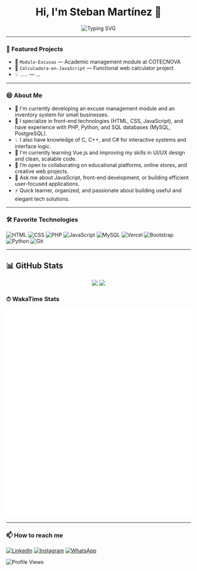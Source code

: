 <h1 align="center">Hi, I'm Steban Martínez 👋</h1>

<p align="center">
  <img src="https://readme-typing-svg.herokuapp.com?size=25&duration=2500&pause=1600&color=0019B5&center=true&vCenter=true&width=750&height=70&lines=Information+Systems+Technology;Professional+Technician+in+Software+Applications" alt="Typing SVG" />
</p>

---

### 💼 Featured Projects
- 🚀 `Modulo-Excusas` — Academic management module at COTECNOVA
- 🧮 `Calculadora-en-JavaScript` — Functional web calculator project
- 💡 `...` — ...

---
### 😄 About Me
- 🔭 I'm currently developing an excuse management module and an inventory system for small businesses.
- 🧠 I specialize in front-end technologies (HTML, CSS, JavaScript), and have experience with PHP, Python, and SQL databases (MySQL, PostgreSQL).
- 💡 I also have knowledge of C, C++, and C# for interactive systems and interface logic.
- 🌱 I'm currently learning Vue.js and improving my skills in UI/UX design and clean, scalable code.
- 👯 I’m open to collaborating on educational platforms, online stores, and creative web projects.
- 💬 Ask me about JavaScript, front-end development, or building efficient user-focused applications.
- ⚡ Quick learner, organized, and passionate about building useful and elegant tech solutions.



---

### 🛠 Favorite Technologies
![HTML](https://img.shields.io/badge/-HTML-E34F26?style=flat&logo=html5&logoColor=white)
![CSS](https://img.shields.io/badge/-CSS-1572B6?style=flat&logo=css3)
![PHP](https://img.shields.io/badge/-PHP-777BB4?style=flat&logo=php&logoColor=white)
![JavaScript](https://img.shields.io/badge/-JavaScript-F7DF1E?style=flat&logo=javascript&logoColor=black)
![MySQL](https://img.shields.io/badge/-MySQL-4479A1?style=flat&logo=mysql&logoColor=white)
![Vercel](https://img.shields.io/badge/-Vercel-000000?style=flat&logo=vercel&logoColor=white)
![Bootstrap](https://img.shields.io/badge/-Bootstrap-0d6efd?style=flat&logo=bootstrap&logoColor=white)
![Python](https://img.shields.io/badge/-Python-3776AB?style=flat&logo=python&logoColor=white)
![Git](https://img.shields.io/badge/-Git-F05032?style=flat&logo=git&logoColor=white)

---

## 📊 GitHub Stats

<p align="center">
  <img src="https://github-readme-stats.vercel.app/api?username=Sunshide12&show_icons=true&theme=radical&count_private=true&include_all_commits=true&cache_seconds=1800" />
  <img src="https://github-readme-stats.vercel.app/api/top-langs/?username=Sunshide12&layout=compact&theme=radical" />
</p>

### ⏱ WakaTime Stats

![GitHub Metrics](https://github.com/Sunshide12/Sunshide12/blob/main/github-metrics.svg)





---

### 📫 How to reach me
[![LinkedIn](https://img.shields.io/badge/-LinkedIn-0A66C2?style=flat&logo=linkedin&logoColor=white)](https://www.linkedin.com/in/steban-martinez-074697267/)
[![Instagram](https://img.shields.io/badge/-Instagram-E4405F?style=flat&logo=instagram&logoColor=white)](https://www.instagram.com/steban_812/)
[![WhatsApp](https://img.shields.io/badge/-WhatsApp-25D366?style=flat&logo=whatsapp&logoColor=white)](https://wa.me/573137057729)

![Profile Views](https://komarev.com/ghpvc/?username=Sunshide12&color=red&style=flat)


